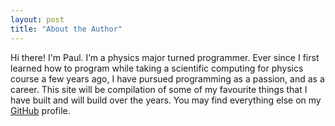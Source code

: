 ```yaml
---
layout: post
title: "About the Author"
---
```


Hi there! I'm Paul. I’m a physics major turned programmer. Ever since I first learned how to program while taking a scientific computing for physics course a few years ago, I have pursued programming as a passion, and as a career. This site will be compilation of some of my favourite things that I have built and will build over the years. You may find everything else on my [GitHub](https://github.com/LeNPaul) profile.
